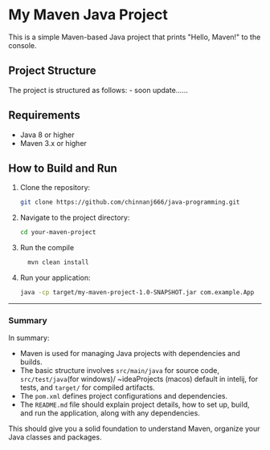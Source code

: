 # My Maven Java Project

This is a simple Maven-based Java project that prints "Hello, Maven!" to the console.

## Project Structure

The project is structured as follows:
    - soon update......


## Requirements

- Java 8 or higher
- Maven 3.x or higher

## How to Build and Run

1. Clone the repository:

   ```bash
   git clone https://github.com/chinnanj666/java-programming.git
2. Navigate to the project directory:
   ```bash
   cd your-maven-project
3. Run the compile
   ```bash
     mvn clean install
4. Run your application:
   ``` bash
   java -cp target/my-maven-project-1.0-SNAPSHOT.jar com.example.App


---

###  **Summary**

In summary:
- Maven is used for managing Java projects with dependencies and builds.
- The basic structure involves `src/main/java` for source code, `src/test/java`(for windows)/ ~ideaProjects (macos) default in intelij, for tests, and `target/` for compiled artifacts.
- The `pom.xml` defines project configurations and dependencies.
- The `README.md` file should explain project details, how to set up, build, and run the application, along with any dependencies.

This should give you a solid foundation to understand Maven, organize your Java classes and packages.
